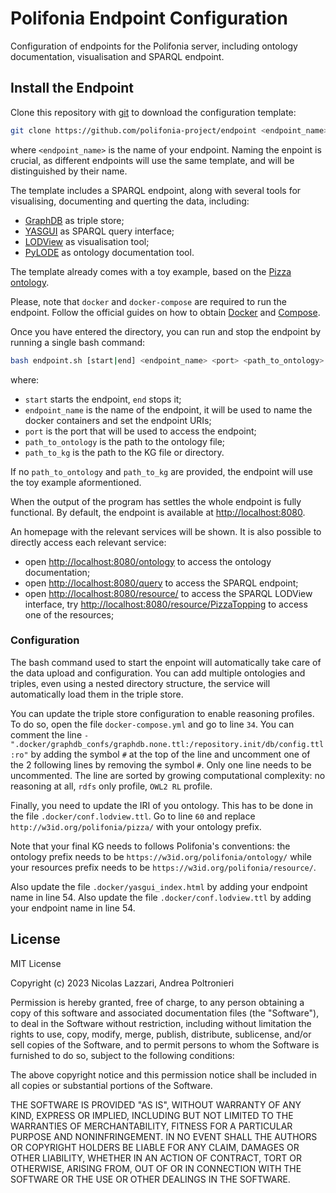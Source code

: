 # Polifonia Endpoint Configuration

Configuration of endpoints for the Polifonia server, including ontology documentation, visualisation and SPARQL endpoint.

## Install the Endpoint

Clone this repository with [git](https://git-scm.com/) to download the configuration template:

```bash
git clone https://github.com/polifonia-project/endpoint <endpoint_name>
```

where `<endpoint_name>` is the name of your endpoint.
Naming the enpoint is crucial, as different endpoints will use the same template, and will be distinguished by their name.

The template includes a SPARQL endpoint, along with several tools for visualising, documenting and querting the data, including:

- [GraphDB](https://graphdb.ontotext.com/) as triple store;
- [YASGUI](https://triply.cc/docs/yasgui-api) as SPARQL query interface;
- [LODView](https://lodview.it/) as visualisation tool;
- [PyLODE](https://github.com/RDFLib/pyLODE) as ontology documentation tool.

The template already comes with a toy example, based on the [Pizza ontology](https://github.com/owlcs/pizza-ontology).

Please, note that `docker` and `docker-compose` are required to run the endpoint. Follow the official guides on how to obtain [Docker](https://docs.docker.com/get-docker/) and [Compose](https://docs.docker.com/compose/install/).

Once you have entered the directory, you can run and stop the endpoint by running a single bash command:

```bash
bash endpoint.sh [start|end] <endpoint_name> <port> <path_to_ontology> <path_to_kg>
```

where:

- `start` starts the endpoint, `end` stops it;
- `endpoint_name` is the name of the endpoint, it will be used to name the docker containers and set the endpoint URIs;
- `port` is the port that will be used to access the endpoint;
- `path_to_ontology` is the path to the ontology file;
- `path_to_kg` is the path to the KG file or directory.

If no `path_to_ontology` and `path_to_kg` are provided, the endpoint will use the toy example aformentioned.

When the output of the program has settles the whole endpoint is fully functional.
By default, the endpoint is available at [http://localhost:8080](http://localhost:8080).

An homepage with the relevant services will be shown. It is also possible to directly access each relevant service:

- open [http://localhost:8080/ontology](http://localhost:8080/ontology) to access the ontology documentation;
- open [http://localhost:8080/query](http://localhost:8080/query) to access the SPARQL endpoint;
- open [http://localhost:8080/resource/](http://localhost:8080/resource/) to access the SPARQL LODView interface, try [http://localhost:8080/resource/PizzaTopping](http://localhost:8080/resource/PizzaTopping) to access one of the resources;

### Configuration

The bash command used to start the enpoint will automatically take care of the data upload and configuration.
You can add multiple ontologies and triples, even using a nested directory structure, the service will automatically load them in the triple store.

You can update the triple store configuration to enable reasoning profiles. To do so, open the file `docker-compose.yml` and go to line `34`.
You can comment the line `- ".docker/graphdb_confs/graphdb.none.ttl:/repository.init/db/config.ttl:ro"` by adding the symbol `#` at the top of the line and uncomment one of the 2 following lines by removing the symbol `#`. Only one line needs to be uncommented. The line are sorted by growing computational complexity: no reasoning at all, `rdfs` only profile, `OWL2 RL` profile.

Finally, you need to update the IRI of you ontology. This has to be done in the file `.docker/conf.lodview.ttl`. Go to line `60` and replace `http://w3id.org/polifonia/pizza/` with your ontology prefix.

Note that your final KG needs to follows Polifonia's conventions: the ontology prefix needs to be `https://w3id.org/polifonia/ontology/` while your resources prefix needs to be `https://w3id.org/polifonia/resource/`.

Also update the file `.docker/yasgui_index.html` by adding your endpoint name in line 54.
Also update the file `.docker/conf.lodview.ttl` by adding your endpoint name in line 54.

## License

MIT License

Copyright (c) 2023 Nicolas Lazzari, Andrea Poltronieri

Permission is hereby granted, free of charge, to any person obtaining a copy
of this software and associated documentation files (the "Software"), to deal
in the Software without restriction, including without limitation the rights
to use, copy, modify, merge, publish, distribute, sublicense, and/or sell
copies of the Software, and to permit persons to whom the Software is
furnished to do so, subject to the following conditions:

The above copyright notice and this permission notice shall be included in all
copies or substantial portions of the Software.

THE SOFTWARE IS PROVIDED "AS IS", WITHOUT WARRANTY OF ANY KIND, EXPRESS OR
IMPLIED, INCLUDING BUT NOT LIMITED TO THE WARRANTIES OF MERCHANTABILITY,
FITNESS FOR A PARTICULAR PURPOSE AND NONINFRINGEMENT. IN NO EVENT SHALL THE
AUTHORS OR COPYRIGHT HOLDERS BE LIABLE FOR ANY CLAIM, DAMAGES OR OTHER
LIABILITY, WHETHER IN AN ACTION OF CONTRACT, TORT OR OTHERWISE, ARISING FROM,
OUT OF OR IN CONNECTION WITH THE SOFTWARE OR THE USE OR OTHER DEALINGS IN THE
SOFTWARE.
